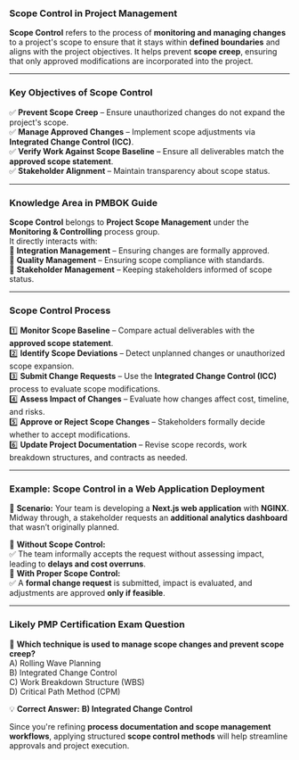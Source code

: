 ### **Scope Control in Project Management**

**Scope Control** refers to the process of **monitoring and managing changes** to a project's scope to ensure that it stays within **defined boundaries** and aligns with the project objectives. It helps prevent **scope creep**, ensuring that only approved modifications are incorporated into the project.

---

### **Key Objectives of Scope Control**

✅ **Prevent Scope Creep** – Ensure unauthorized changes do not expand the project's scope.  
✅ **Manage Approved Changes** – Implement scope adjustments via **Integrated Change Control (ICC)**.  
✅ **Verify Work Against Scope Baseline** – Ensure all deliverables match the **approved scope statement**.  
✅ **Stakeholder Alignment** – Maintain transparency about scope status.

---

### **Knowledge Area in PMBOK Guide**

**Scope Control** belongs to **Project Scope Management** under the **Monitoring & Controlling** process group.  
It directly interacts with:  
🔹 **Integration Management** – Ensuring changes are formally approved.  
🔹 **Quality Management** – Ensuring scope compliance with standards.  
🔹 **Stakeholder Management** – Keeping stakeholders informed of scope status.

---

### **Scope Control Process**

1️⃣ **Monitor Scope Baseline** – Compare actual deliverables with the **approved scope statement**.  
2️⃣ **Identify Scope Deviations** – Detect unplanned changes or unauthorized scope expansion.  
3️⃣ **Submit Change Requests** – Use the **Integrated Change Control (ICC)** process to evaluate scope modifications.  
4️⃣ **Assess Impact of Changes** – Evaluate how changes affect cost, timeline, and risks.  
5️⃣ **Approve or Reject Scope Changes** – Stakeholders formally decide whether to accept modifications.  
6️⃣ **Update Project Documentation** – Revise scope records, work breakdown structures, and contracts as needed.

---

### **Example: Scope Control in a Web Application Deployment**

📌 **Scenario:** Your team is developing a **Next.js web application** with **NGINX**. Midway through, a stakeholder requests an **additional analytics dashboard** that wasn’t originally planned.

🔹 **Without Scope Control:**  
✅ The team informally accepts the request without assessing impact, leading to **delays and cost overruns**.  
🔹 **With Proper Scope Control:**  
✅ A **formal change request** is submitted, impact is evaluated, and adjustments are approved **only if feasible**.

---

### **Likely PMP Certification Exam Question**

📌 **Which technique is used to manage scope changes and prevent scope creep?**  
A) Rolling Wave Planning  
B) Integrated Change Control  
C) Work Breakdown Structure (WBS)  
D) Critical Path Method (CPM)

💡 **Correct Answer:** **B) Integrated Change Control**

Since you're refining **process documentation and scope management workflows**, applying structured **scope control methods** will help streamline approvals and project execution.
